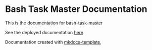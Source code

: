 # Bash Task Master Documentation

This is the documentation for [bash-task-master](https://github.com/hppr-dev/bash-task-master)

See the deployed documentation [here](bash-task-master.readthedocs.io).

Documentation created with [mkdocs-template](https://github.com/Andre601/mkdocs-template),
